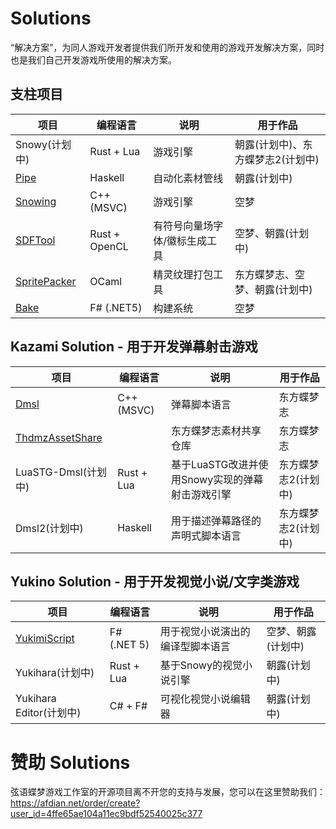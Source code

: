 # Solutions

“解决方案”，为同人游戏开发者提供我们所开发和使用的游戏开发解决方案，同时也是我们自己开发游戏所使用的解决方案。

## 支柱项目

项目 | 编程语言 | 说明 | 用于作品
--- | --- | --- | ---
Snowy(计划中) | Rust + Lua | 游戏引擎 | 朝露(计划中)、东方蝶梦志2(计划中)
[Pipe](https://github.com/Strrationalism/Pipe) | Haskell | 自动化素材管线 | 朝露(计划中)
[Snowing](https://github.com/Strrationalism/Snowing) | C++ (MSVC) | 游戏引擎 | 空梦
[SDFTool](https://github.com/Strrationalism/SDFTool) | Rust + OpenCL | 有符号向量场字体/徽标生成工具 | 空梦、朝露(计划中)
[SpritePacker](https://github.com/Strrationalism/SpritePacker) | OCaml | 精灵纹理打包工具 | 东方蝶梦志、空梦、朝露(计划中)
[Bake](https://github.com/Strrationalism/Bake) | F# (.NET5) | 构建系统 | 空梦

## Kazami Solution - 用于开发弹幕射击游戏

项目 | 编程语言 | 说明 | 用于作品
--- | --- | --- | ---
[Dmsl](https://github.com/Strrationalism/Dmsl) | C++ (MSVC) | 弹幕脚本语言 | 东方蝶梦志
[ThdmzAssetShare](https://github.com/Strrationalism/ThdmzAssetShare) | | 东方蝶梦志素材共享仓库 | 东方蝶梦志
LuaSTG-Dmsl(计划中) | Rust + Lua | 基于LuaSTG改进并使用Snowy实现的弹幕射击游戏引擎 | 东方蝶梦志2(计划中)
Dmsl2(计划中) | Haskell | 用于描述弹幕路径的声明式脚本语言 | 东方蝶梦志2(计划中)


## Yukino Solution - 用于开发视觉小说/文字类游戏

项目 | 编程语言 | 说明 | 用于作品
--- | --- | --- | ---
[YukimiScript](https://github.com/Strrationalism/YukimiScript) | F# (.NET 5) | 用于视觉小说演出的编译型脚本语言 | 空梦、朝露(计划中)
Yukihara(计划中) | Rust + Lua | 基于Snowy的视觉小说引擎 | 朝露(计划中)
Yukihara Editor(计划中) | C# + F# | 可视化视觉小说编辑器 | 朝露(计划中)


# 赞助 Solutions

弦语蝶梦游戏工作室的开源项目离不开您的支持与发展，您可以在这里赞助我们：    
https://afdian.net/order/create?user_id=4ffe65ae104a11ec9bdf52540025c377

